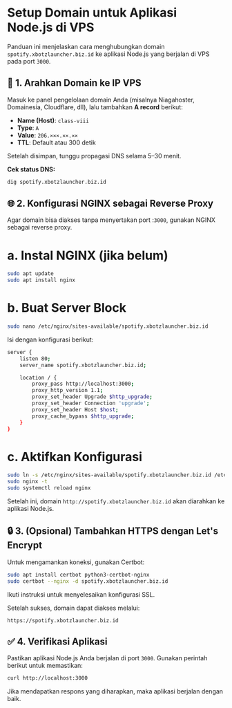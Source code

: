 # Setup Domain untuk Aplikasi Node.js di VPS

Panduan ini menjelaskan cara menghubungkan domain `spotify.xbotzlauncher.biz.id` ke aplikasi Node.js yang berjalan di VPS pada port `3000`.

## 🔧 1. Arahkan Domain ke IP VPS

Masuk ke panel pengelolaan domain Anda (misalnya Niagahoster, Domainesia, Cloudflare, dll), lalu tambahkan **A record** berikut:

- **Name (Host)**: `class-viii`
- **Type**: `A`
- **Value**: `206.×××.××.××`
- **TTL**: Default atau 300 detik

Setelah disimpan, tunggu propagasi DNS selama 5–30 menit.

**Cek status DNS:**

```bash
dig spotify.xbotzlauncher.biz.id
```

## 🌐 2. Konfigurasi NGINX sebagai Reverse Proxy

Agar domain bisa diakses tanpa menyertakan port :`3000`, gunakan NGINX sebagai reverse proxy.

# a. Instal NGINX (jika belum)

```bash
sudo apt update
sudo apt install nginx
```

# b. Buat Server Block

```bash
sudo nano /etc/nginx/sites-available/spotify.xbotzlauncher.biz.id
```

Isi dengan konfigurasi berikut:

```bash
server {
    listen 80;
    server_name spotify.xbotzlauncher.biz.id;

    location / {
        proxy_pass http://localhost:3000;
        proxy_http_version 1.1;
        proxy_set_header Upgrade $http_upgrade;
        proxy_set_header Connection 'upgrade';
        proxy_set_header Host $host;
        proxy_cache_bypass $http_upgrade;
    }
}
```

# c. Aktifkan Konfigurasi

```bash
sudo ln -s /etc/nginx/sites-available/spotify.xbotzlauncher.biz.id /etc/nginx/sites-enabled/
sudo nginx -t
sudo systemctl reload nginx
```

Setelah ini, domain `http://spotify.xbotzlauncher.biz.id` akan diarahkan ke aplikasi Node.js.

## 🔒 3. (Opsional) Tambahkan HTTPS dengan Let's Encrypt

Untuk mengamankan koneksi, gunakan Certbot:

```bash
sudo apt install certbot python3-certbot-nginx
sudo certbot --nginx -d spotify.xbotzlauncher.biz.id
```

Ikuti instruksi untuk menyelesaikan konfigurasi SSL.

Setelah sukses, domain dapat diakses melalui:

`https://spotify.xbotzlauncher.biz.id`

## ✅ 4. Verifikasi Aplikasi

Pastikan aplikasi Node.js Anda berjalan di port `3000`. Gunakan perintah berikut untuk memastikan:

```bash
curl http://localhost:3000
```

Jika mendapatkan respons yang diharapkan, maka aplikasi berjalan dengan baik.
